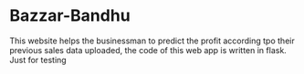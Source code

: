 # Bazzar-Bandhu
This website helps the businessman to predict the profit according tpo their previous sales data uploaded, the code of this web app is written in flask.
Just for testing